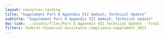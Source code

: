 ```yaml
---
layout: resources-landing
title: "Supplement Part 8 Appendix VII &mdash; Technical Update"
subtitle: "Supplement Part 8 Appendix VII &mdash; Technical Update"
doc-link: ../assets/files/Part 8 Appendix VII Technical Update - Final 04 04 22.pdf
filters: federal-financial-assistance compliance-supplement 2021
---
```

